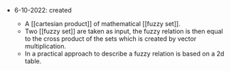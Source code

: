 - 6-10-2022: created

	- A [[cartesian product]] of mathematical [[fuzzy set]]. 
	- Two [[fuzzy set]] are taken as input, the fuzzy relation is then equal to the cross product of the sets which is created by vector multiplication.
	- In a practical approach to describe a fuzzy relation is based on a 2d table. 